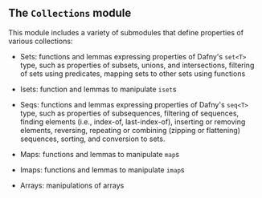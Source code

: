 ## The `Collections` module

This module includes a variety of submodules that define properties of
various collections:

- Sets: functions and lemmas expressing properties of Dafny's `set<T>` type, such as  properties of subsets, unions, and intersections, filtering of sets using predicates, mapping sets to other sets using functions

- Isets: function and lemmas to manipulate `iset`s

- Seqs: functions and lemmas expressing properties of Dafny's `seq<T>` type,
such as properties of subsequences, filtering of sequences,
finding elements (i.e., index-of, last-index-of),
inserting or removing elements,
reversing, repeating or combining (zipping or flattening) sequences,
sorting, and
conversion to sets.

- Maps: functions and lemmas to manipulate `map`s

- Imaps: functions and lemmas to manipulate `imap`s

- Arrays: manipulations of arrays

<!-- TODO
- LittleEndianNat: properties of sequences that represent natural numbers expressed as a given base, with the least significant digit at position 0 of the sequence and each element in the range 0 to the base.
- LittleEndianNatConversions: conversions between two little-endian representations of nats in different bases
-->
